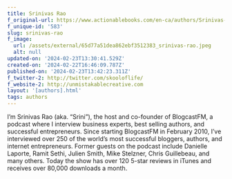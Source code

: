 ```yaml
---
title: Srinivas Rao
f_original-url: https://www.actionablebooks.com/en-ca/authors/Srinivas-Rao/
f_unique-id: '583'
slug: srinivas-rao
f_image:
  url: /assets/external/65d77a51dea862ebf3512383_srinivas-rao.jpeg
  alt: null
updated-on: '2024-02-23T13:30:41.529Z'
created-on: '2024-02-22T16:46:09.787Z'
published-on: '2024-02-23T13:42:23.311Z'
f_twitter-2: http://twitter.com/skooloflife/
f_website-2: http://unmistakablecreative.com
layout: '[authors].html'
tags: authors
---
```


I’m Srinivas Rao (aka. “Srini”), the host and co-founder of BlogcastFM, a podcast where I interview business experts, best selling authors, and successful entrepreneurs. Since starting BlogcastFM in February 2010, I’ve interviewed over 250 of the world’s most successful bloggers, authors, and internet entrepreneurs. Former guests on the podcast include Danielle Laporte, Ramit Sethi, Julien Smith, Mike Stelzner, Chris Guillebeau, and many others. Today the show has over 120 5-star reviews in iTunes and receives over 80,000 downloads a month.
